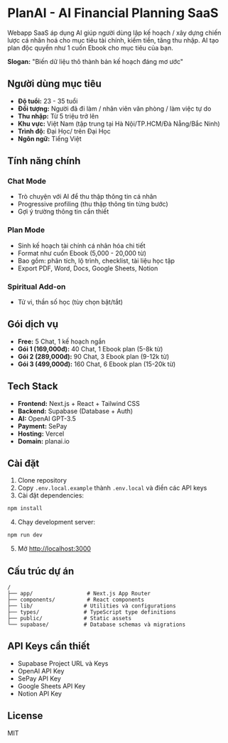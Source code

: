 # PlanAI - AI Financial Planning SaaS

Webapp SaaS áp dụng AI giúp người dùng lập kế hoạch / xây dựng chiến lược cá nhân hoá cho mục tiêu tài chính, kiếm tiền, tăng thu nhập. AI tạo plan độc quyền như 1 cuốn Ebook cho mục tiêu của bạn.

**Slogan:** "Biến dữ liệu thô thành bản kế hoạch đáng mơ ước"

## Người dùng mục tiêu

- **Độ tuổi:** 23 - 35 tuổi
- **Đối tượng:** Người đã đi làm / nhân viên văn phòng / làm việc tự do
- **Thu nhập:** Từ 5 triệu trở lên
- **Khu vực:** Việt Nam (tập trung tại Hà Nội/TP.HCM/Đà Nẵng/Bắc Ninh)
- **Trình độ:** Đại Học/ trên Đại Học
- **Ngôn ngữ:** Tiếng Việt

## Tính năng chính

### Chat Mode
- Trò chuyện với AI để thu thập thông tin cá nhân
- Progressive profiling (thu thập thông tin từng bước)
- Gợi ý trường thông tin cần thiết

### Plan Mode  
- Sinh kế hoạch tài chính cá nhân hóa chi tiết
- Format như cuốn Ebook (5,000 - 20,000 từ)
- Bao gồm: phân tích, lộ trình, checklist, tài liệu học tập
- Export PDF, Word, Docs, Google Sheets, Notion

### Spiritual Add-on
- Tử vi, thần số học (tùy chọn bật/tắt)

## Gói dịch vụ

- **Free:** 5 Chat, 1 kế hoạch ngắn
- **Gói 1 (169,000đ):** 40 Chat, 1 Ebook plan (5-8k từ)
- **Gói 2 (289,000đ):** 90 Chat, 3 Ebook plan (9-12k từ)  
- **Gói 3 (499,000đ):** 160 Chat, 6 Ebook plan (15-20k từ)

## Tech Stack

- **Frontend:** Next.js + React + Tailwind CSS
- **Backend:** Supabase (Database + Auth)
- **AI:** OpenAI GPT-3.5
- **Payment:** SePay
- **Hosting:** Vercel
- **Domain:** planai.io

## Cài đặt

1. Clone repository
2. Copy `.env.local.example` thành `.env.local` và điền các API keys
3. Cài đặt dependencies:
```bash
npm install
```

4. Chạy development server:
```bash
npm run dev
```

5. Mở [http://localhost:3000](http://localhost:3000)

## Cấu trúc dự án

```
/
├── app/                 # Next.js App Router
├── components/          # React components
├── lib/                # Utilities và configurations
├── types/              # TypeScript type definitions
├── public/             # Static assets
└── supabase/           # Database schemas và migrations
```

## API Keys cần thiết

- Supabase Project URL và Keys
- OpenAI API Key
- SePay API Key
- Google Sheets API Key
- Notion API Key

## License

MIT
